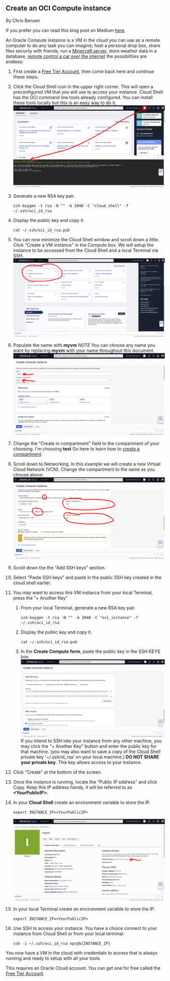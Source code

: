 ## Create an OCI Compute instance

By Chris Bensen

If you prefer you can read this blog post on Medium [here](TODO).


An Oracle Compute instance is a VM in the cloud you can use as a remote computer to do any task you can imagine; host a personal drop box, share files securily with friends, run a [Minecraft server](https://recursive.codes/blog/post/1946), store weather data in a database, [remote control a car over the internet](https://www.youtube.com/playlist?list=PLPIzp-E1msrZ0WAvm20TkXtm7Hm5JnHxc) the possibilities are endless:


1. First create a [Free Tier Account](https://medium.com/oracledevs/create-an-oracle-always-free-cloud-account-bc6aa82c1397), then come back here and continue these steps.

1. Click the Cloud Shell icon in the upper right corner. This will open a preconfigured VM that you will use to access your instance. Cloud Shell has the OCI command line tools already configured. You can install these tools locally but this is an easy way to do it.
   ![](images/CloudShell.png)

1. Generate a new RSA key pair.
   ```
   ssh-keygen -t rsa -N "" -b 2048 -C "cloud_shell" -f ~/.ssh/oci_id_rsa
   ```

1. Display the public key and copy it.
   ```
   cat ~/.ssh/oci_id_rsa.pub
   ```

1. You can now minimize the Cloud Shell window and scroll down a little. Click "Create a VM instance" in the Compute box. We will setup the instance to be accessed from the Cloud Shell and a local Terminal via SSH.
   ![](images/CreateCompute.png)

1. Populate the name with **myvm** *NOTE* You can choose any name you want by replacing **myvm** with your name throughout this document.
   ![](images/ComputeFormCreate.png)

1. Change the "Create in compartment" field to the compartment of your choosing. I'm choosing **test** Go here to learn how to [create a compartment](https://chrisbensen.medium.com/create-a-oracle-cloud-compartment-22b090100914).

1. Scroll down to Networking. In this example we will create a new Virtual Cloud Network (VCN). Change the compartment to the same as you choose above.
  ![](images/CreateComputeFormVCN.png)

1. Scroll down the the "Add SSH keys" section.

1. Select "Paste SSH keys" and paste in the public SSH key created in the cloud shell earlier.

1. You may want to access this VM instance from your local Terminal, press the “+ Another Key”
   1. From your local Terminal, generate a new RSA key pair.
      ```
      ssh-keygen -t rsa -N "" -b 2048 -C "oci_instance" -f ~/.ssh/oci_id_rsa
      ```

   1. Display the public key and copy it.
      ```
      cat ~/.ssh/oci_id_rsa.pub
      ```

   1. In the **Create Compute form**, paste the public key in the SSH KEYS box.
      ![](images/CreateComputeFormSSH.png)
      If you intend to SSH into your instance from any other machine, you may click the "+ Another Key" button and enter the public key for that machine.
      (you may also want to save a copy of the Cloud Shell private key '~/.ssh/id_rsa' on your local machine.)
      **DO NOT SHARE your private key**.  This key allows access to your instance.

1. Click "Create" at the bottom of the screen.

1. Once the instance is running, locate the "Public IP sddress" and click Copy.
Keep this IP address handy, it will be referred to as **\<YourPublicIP>.**

1. In your **Cloud Shell** create an environment variable to store the IP.
   ```
   export INSTANCE_IP=<YourPublicIP>
   ```
   ![](images/ComputeSaveComputeIp.png)

1. In your local Terminal create an environment variable to store the IP.
   ```
   export INSTANCE_IP=<YourPublicIP>
   ```

1. Use SSH to access your instance.
   You have a choice connect to your instance from Cloud Shell or from your local terminal.
   ```
   ssh -i ~/.ssh/oci_id_rsa opc@${INSTANCE_IP}
   ```

You now have a VM in the cloud with credentials to access that is always running and ready to setup with all your tools.

This requires an Oracle Cloud account. You can get one for free called the [Free Tier Account](https://medium.com/oracledevs/create-an-oracle-always-free-cloud-account-bc6aa82c1397).

